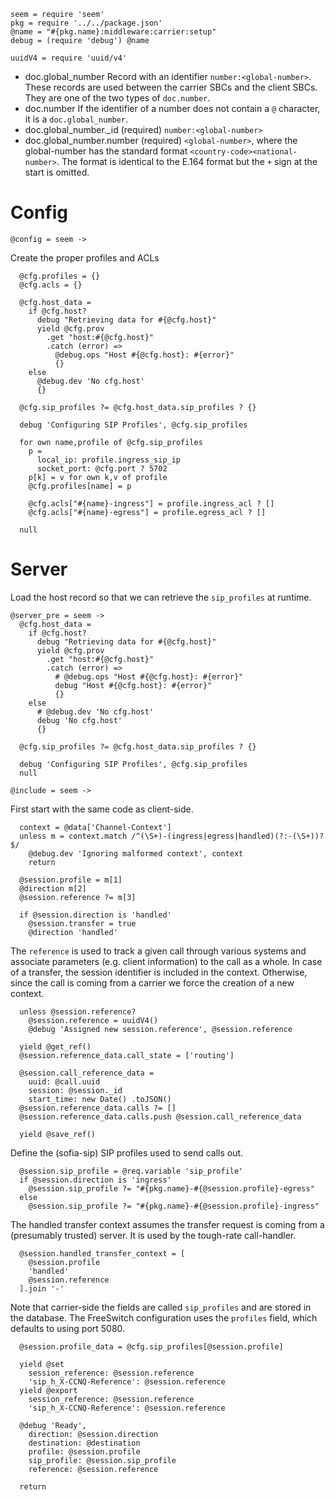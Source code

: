     seem = require 'seem'
    pkg = require '../../package.json'
    @name = "#{pkg.name}:middleware:carrier:setup"
    debug = (require 'debug') @name

    uuidV4 = require 'uuid/v4'

* doc.global_number Record with an identifier `number:<global-number>`. These records are used between the carrier SBCs and the client SBCs. They are one of the two types of `doc.number`.
* doc.number If the identifier of a number does not contain a `@` character, it is a `doc.global_number`.
* doc.global_number._id (required) `number:<global-number>`
* doc.global_number.number (required) `<global-number>`, where the global-number has the standard format `<country-code><national-number>`. The format is identical to the E.164 format but the `+` sign at the start is omitted.

Config
======

    @config = seem ->

Create the proper profiles and ACLs

      @cfg.profiles = {}
      @cfg.acls = {}

      @cfg.host_data =
        if @cfg.host?
          debug "Retrieving data for #{@cfg.host}"
          yield @cfg.prov
            .get "host:#{@cfg.host}"
            .catch (error) =>
              @debug.ops "Host #{@cfg.host}: #{error}"
              {}
        else
          @debug.dev 'No cfg.host'
          {}

      @cfg.sip_profiles ?= @cfg.host_data.sip_profiles ? {}

      debug 'Configuring SIP Profiles', @cfg.sip_profiles

      for own name,profile of @cfg.sip_profiles
        p =
          local_ip: profile.ingress_sip_ip
          socket_port: @cfg.port ? 5702
        p[k] = v for own k,v of profile
        @cfg.profiles[name] = p

        @cfg.acls["#{name}-ingress"] = profile.ingress_acl ? []
        @cfg.acls["#{name}-egress"] = profile.egress_acl ? []

      null

Server
======

Load the host record so that we can retrieve the `sip_profiles` at runtime.

    @server_pre = seem ->
      @cfg.host_data =
        if @cfg.host?
          debug "Retrieving data for #{@cfg.host}"
          yield @cfg.prov
            .get "host:#{@cfg.host}"
            .catch (error) =>
              # @debug.ops "Host #{@cfg.host}: #{error}"
              debug "Host #{@cfg.host}: #{error}"
              {}
        else
          # @debug.dev 'No cfg.host'
          debug 'No cfg.host'
          {}

      @cfg.sip_profiles ?= @cfg.host_data.sip_profiles ? {}

      debug 'Configuring SIP Profiles', @cfg.sip_profiles
      null

    @include = seem ->

First start with the same code as client-side.

      context = @data['Channel-Context']
      unless m = context.match /^(\S+)-(ingress|egress|handled)(?:-(\S+))?$/
        @debug.dev 'Ignoring malformed context', context
        return

      @session.profile = m[1]
      @direction m[2]
      @session.reference ?= m[3]

      if @session.direction is 'handled'
        @session.transfer = true
        @direction 'handled'

The `reference` is used to track a given call through various systems and associate parameters (e.g. client information) to the call as a whole.
In case of a transfer, the session identifier is included in the context.
Otherwise, since the call is coming from a carrier we force the creation of a new context.

      unless @session.reference?
        @session.reference = uuidV4()
        @debug 'Assigned new session.reference', @session.reference

      yield @get_ref()
      @session.reference_data.call_state = ['routing']

      @session.call_reference_data =
        uuid: @call.uuid
        session: @session._id
        start_time: new Date() .toJSON()
      @session.reference_data.calls ?= []
      @session.reference_data.calls.push @session.call_reference_data

      yield @save_ref()

Define the (sofia-sip) SIP profiles used to send calls out.

      @session.sip_profile = @req.variable 'sip_profile'
      if @session.direction is 'ingress'
        @session.sip_profile ?= "#{pkg.name}-#{@session.profile}-egress"
      else
        @session.sip_profile ?= "#{pkg.name}-#{@session.profile}-ingress"

The handled transfer context assumes the transfer request is coming from a (presumably trusted) server. It is used by the tough-rate call-handler.

      @session.handled_transfer_context = [
        @session.profile
        'handled'
        @session.reference
      ].join '-'

Note that carrier-side the fields are called `sip_profiles` and are stored in the database.
The FreeSwitch configuration uses the `profiles` field, which defaults to using port 5080.

      @session.profile_data = @cfg.sip_profiles[@session.profile]

      yield @set
        session_reference: @session.reference
        'sip_h_X-CCNQ-Reference': @session.reference
      yield @export
        session_reference: @session.reference
        'sip_h_X-CCNQ-Reference': @session.reference

      @debug 'Ready',
        direction: @session.direction
        destination: @destination
        profile: @session.profile
        sip_profile: @session.sip_profile
        reference: @session.reference

      return
